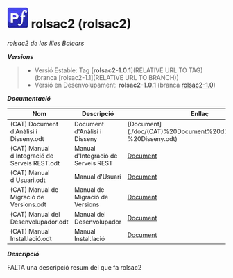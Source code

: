 # ![Logo](https://github.com/GovernIB/maven/raw/binaris/portafib/projectinfo_Attachments/icon.jpg) rolsac2 (rolsac2)
 *rolsac2 de les Illes Balears*

***Versions***

> - Versió Estable: Tag [__rolsac2-1.0.1__](RELATIVE URL TO TAG) (branca [rolsac2-1.1](RELATIVE URL TO BRANCH))<br/>
> - Versió en Desenvolupament: __rolsac2-1.0.1__ (branca [rolsac2-1.0](../../tree/rolsac2-1.0))


***Documentació***

Nom | Descripció | Enllaç
------------ | ------------- | -------------
(CAT) Document d'Anàlisi i Disseny.odt | Document d'Anàlisi i Disseny | [Document](./doc/(CAT)%20Document%20d%27An&agrave;lisi%20i %20Disseny.odt)
(CAT) Manual d'Integració de Serveis REST.odt | Manual d'Integració de Serveis REST | [Document](./doc/(CAT)%20Manual%20d%27Integració%20de%20Serveis%20REST.odt)
(CAT) Manual d'Usuari.odt | Manual d'Usuari | [Document](./doc/(CAT)%20Manual%20d%27Usuari.odt)
(CAT) Manual de Migració de Versions.odt | Manual de Migraci&ograve; de Versions | [Document](./doc/(CAT)%20Manual%20de%20Migraci&ograve;%20de%20Versions.odt)
(CAT) Manual del Desenvolupador.odt | Manual del Desenvolupador | [Document](./doc/(CAT)%20Manual%20del%20Desenvolupador.odt)
(CAT) Manual Instal.lació.odt | Manual Instal.lació | [Document](./doc/(CAT)%20Manual%20Instal.lació.odt)


***Descripció***

FALTA una descripció resum del que fa rolsac2

